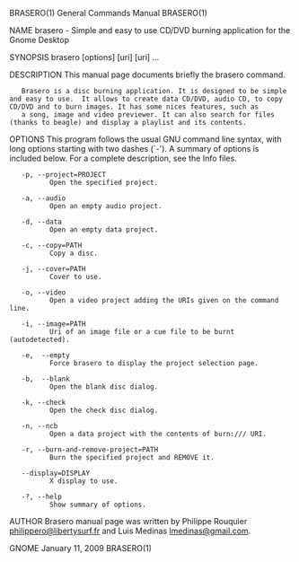 BRASERO(1)                                                                                 General Commands Manual                                                                                 BRASERO(1)



NAME
       brasero - Simple and easy to use CD/DVD burning application for the Gnome Desktop

SYNOPSIS
       brasero [options] [uri] [uri] ...

DESCRIPTION
       This manual page documents briefly the brasero command.

       Brasero is a disc burning application. It is designed to be simple and easy to use.  It allows to create data CD/DVD, audio CD, to copy CD/DVD and to burn images. It has some nices features, such as
       a song, image and video previewer. It can also search for files (thanks to beagle) and display a playlist and its contents.

OPTIONS
       This program follows the usual GNU command line syntax, with long options starting with two dashes (`-'). A summary of options is included below.  For a complete description, see the Info files.

       -p, --project=PROJECT
              Open the specified project.

       -a, --audio
              Open an empty audio project.

       -d, --data
              Open an empty data project.

       -c, --copy=PATH
              Copy a disc.

       -j, --cover=PATH
              Cover to use.

       -o, --video
              Open a video project adding the URIs given on the command line.

       -i, --image=PATH
              Uri of an image file or a cue file to be burnt (autodetected).

       -e,  --empty
              Force brasero to display the project selection page.

       -b,  --blank
              Open the blank disc dialog.

       -k, --check
              Open the check disc dialog.

       -n, --ncb
              Open a data project with the contents of burn:/// URI.

       -r, --burn-and-remove-project=PATH
              Burn the specified project and REMOVE it.

       --display=DISPLAY
              X display to use.

       -?, --help
              Show summary of options.

AUTHOR
       Brasero manual page was written by Philippe Rouquier <philippero@libertysurf.fr> and Luis Medinas <lmedinas@gmail.com>.



GNOME                                                                                          January 11, 2009                                                                                    BRASERO(1)
